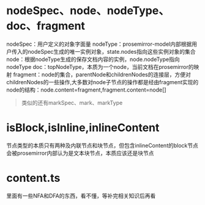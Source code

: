 # nodeSpec、node、nodeType、doc、fragment
nodeSpec：用户定义的对象字面量
nodeType：prosemirror-model内部根据用户传入的nodeSpec生成的唯一实例对象，state.nodes指向这些实例对象的集合
node：根据nodeType生成的保存文档内容的实例，node.nodeType指向nodeType
doc：topNodeType，本质为一个node，当前文档在prosemirror的映射
fragment：node的集合，parentNode和childrenNodes的连接层，方便对childrenNodes的一些操作,大多数对node子节点的操作都是经由fragment实现的
node的结构：node.content=fragment,fragment.content=node[]
> 类似的还有markSpec、mark、markType

# isBlock,isInline,inlineContent
节点类型的本质只有两种及内联节点和块节点，但包含inlineContent的block节点会被prosemirror内部认为是文本块节点，本质应该还是块节点


# content.ts
里面有一些NFA和DFA的东西，看不懂，等补完相关知识后再看